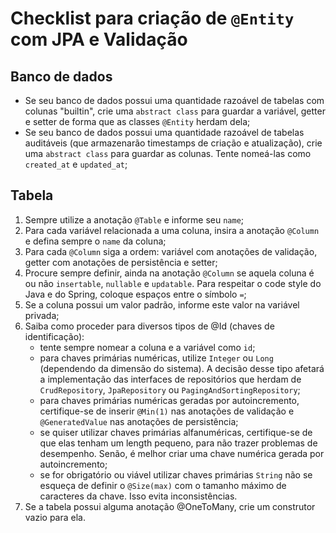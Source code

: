# Checklist para criação de ```@Entity``` com JPA e Validação

## Banco de dados

* Se seu banco de dados possui uma quantidade razoável de tabelas com colunas "builtin", crie uma ```abstract class``` para guardar a variável, getter e setter de forma que as classes ```@Entity``` herdam dela;
* Se seu banco de dados possui uma quantidade razoável de tabelas auditáveis (que armazenarão timestamps de criação e atualização), crie uma ```abstract class``` para guardar as colunas. Tente nomeá-las como ```created_at``` e ```updated_at```;

## Tabela

1. Sempre utilize a anotação ```@Table``` e informe seu ```name```;
2. Para cada variável relacionada a uma coluna, insira a anotação ```@Column``` e defina sempre o ```name``` da coluna;
3. Para cada ```@Column``` siga a ordem: variável com anotações de validação, getter com anotações de persistência e setter;
4. Procure sempre definir, ainda na anotação ```@Column``` se aquela coluna é ou não ```insertable```, ```nullable``` e ```updatable```. Para respeitar o code style do Java e do Spring, coloque espaços entre o símbolo ```=```;
5. Se a coluna possui um valor padrão, informe este valor na variável privada;
6. Saiba como proceder para diversos tipos de @Id (chaves de identificação):
   * tente sempre nomear a coluna e a variável como ```id```;
   * para chaves primárias numéricas, utilize ```Integer``` ou ```Long``` (dependendo da dimensão do sistema). A decisão desse tipo afetará a implementação das interfaces de repositórios que herdam de ```CrudRepository```, ```JpaRepository``` ou ```PagingAndSortingRepository```;
   * para chaves primárias numéricas geradas por autoincremento, certifique-se de inserir ```@Min(1)``` nas anotações de validação e ```@GeneratedValue``` nas anotações de persistência;
   * se quiser utilizar chaves primárias alfanuméricas, certifique-se de que elas tenham um length pequeno, para não trazer problemas de desempenho. Senão, é melhor criar uma chave numérica gerada por autoincremento;
   * se for obrigatório ou viável utilizar chaves primárias ```String``` não se esqueça de definir o ```@Size(max)``` com o tamanho máximo de caracteres da chave. Isso evita inconsistências.
7. Se a tabela possui alguma anotação @OneToMany, crie um construtor vazio para ela.
